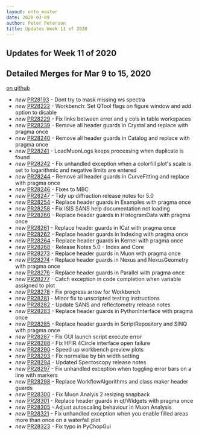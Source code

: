 ```yaml
---
layout: onto_master
date: 2020-03-09
author: Peter Peterson
title: Updates Week 11 of 2020
---
```

Updates for Week 11 of 2020
---------------------------

Detailed Merges for Mar 9 to 15, 2020
-------------------------------------
[on github](https://github.com/mantidproject/mantid/pulls?q=is%3Apr+merged%3A2020-03-10..2020-03-15)

* *new* [PR28193](https://github.com/mantidproject/mantid/pull/28193) - Dont try to mask missing ws spectra
* *new* [PR28222](https://github.com/mantidproject/mantid/pull/28222) - Workbench: Set QTool flags on figure window and add option to disable
* *new* [PR28229](https://github.com/mantidproject/mantid/pull/28229) - Fix links between error and y cols in table workspaces
* *new* [PR28239](https://github.com/mantidproject/mantid/pull/28239) - Remove all header guards in Crystal and replace with pragma once
* *new* [PR28240](https://github.com/mantidproject/mantid/pull/28240) - Remove all header guards in Catalog and replace with pragma once
* *new* [PR28241](https://github.com/mantidproject/mantid/pull/28241) - LoadMuonLogs keeps processing when duplicate is found
* *new* [PR28242](https://github.com/mantidproject/mantid/pull/28242) - Fix unhandled exception when a colorfill plot's scale is set to logarithmic and negative limits are entered
* *new* [PR28244](https://github.com/mantidproject/mantid/pull/28244) - Remove all header guards in CurveFitting and replace with pragma once
* *new* [PR28246](https://github.com/mantidproject/mantid/pull/28246) - Fixes to MBC
* *new* [PR28247](https://github.com/mantidproject/mantid/pull/28247) - Tidy up diffraction release notes for 5.0
* *new* [PR28254](https://github.com/mantidproject/mantid/pull/28254) - Replace header guards in Examples with pragma once
* *new* [PR28258](https://github.com/mantidproject/mantid/pull/28258) - Fix ISIS SANS help documentation not loading
* *new* [PR28260](https://github.com/mantidproject/mantid/pull/28260) - Replace header guards in HistogramData with pragma once
* *new* [PR28261](https://github.com/mantidproject/mantid/pull/28261) - Replace header guards in ICat with pragma once
* *new* [PR28262](https://github.com/mantidproject/mantid/pull/28262) - Replace header guards in Indexing with pragma once
* *new* [PR28264](https://github.com/mantidproject/mantid/pull/28264) - Replace header guards in Kernel with pragma once
* *new* [PR28268](https://github.com/mantidproject/mantid/pull/28268) - Release Notes 5.0 - Index and Core
* *new* [PR28273](https://github.com/mantidproject/mantid/pull/28273) - Replace header guards in Muon with pragma once
* *new* [PR28274](https://github.com/mantidproject/mantid/pull/28274) - Replace header guards in Nexus and NexusGeometry with pragma once
* *new* [PR28276](https://github.com/mantidproject/mantid/pull/28276) - Replace header guards in Parallel with pragma once
* *new* [PR28277](https://github.com/mantidproject/mantid/pull/28277) - Catch exception in code completion when variable assigned to plot
* *new* [PR28278](https://github.com/mantidproject/mantid/pull/28278) - Fix progress arrow for Workbench
* *new* [PR28281](https://github.com/mantidproject/mantid/pull/28281) - Minor fix to unscripted testing instructions
* *new* [PR28282](https://github.com/mantidproject/mantid/pull/28282) - Update SANS and reflectometry release notes
* *new* [PR28283](https://github.com/mantidproject/mantid/pull/28283) - Replace header guards in PythonInterface with pragma once
* *new* [PR28285](https://github.com/mantidproject/mantid/pull/28285) - Replace header guards in ScriptRepository and SINQ with pragma once
* *new* [PR28287](https://github.com/mantidproject/mantid/pull/28287) - Fix GUI launch script execute error
* *new* [PR28288](https://github.com/mantidproject/mantid/pull/28288) - Fix HFIR 4Circle interface open failure
* *new* [PR28290](https://github.com/mantidproject/mantid/pull/28290) - Speed up workbench preview plots
* *new* [PR28293](https://github.com/mantidproject/mantid/pull/28293) - Fix normalise by bin width setting
* *new* [PR28294](https://github.com/mantidproject/mantid/pull/28294) - Updated Spectoscopy release notes
* *new* [PR28297](https://github.com/mantidproject/mantid/pull/28297) - Fix unhandled exception when toggling error bars on a line with markers
* *new* [PR28298](https://github.com/mantidproject/mantid/pull/28298) - Replace WorkflowAlgorithms and class maker header guards
* *new* [PR28300](https://github.com/mantidproject/mantid/pull/28300) - Fix Muon Analyis 2 resizing snapback
* *new* [PR28301](https://github.com/mantidproject/mantid/pull/28301) - Replace header guards in qt/Widgets with pragma once
* *new* [PR28305](https://github.com/mantidproject/mantid/pull/28305) - Adjust autoscaling behaviour in Muon Analysis
* *new* [PR28321](https://github.com/mantidproject/mantid/pull/28321) - Fix unhandled exception when you enable filled areas more than once on a waterfall plot
* *new* [PR28323](https://github.com/mantidproject/mantid/pull/28323) - Fix typo in PyChopGui
